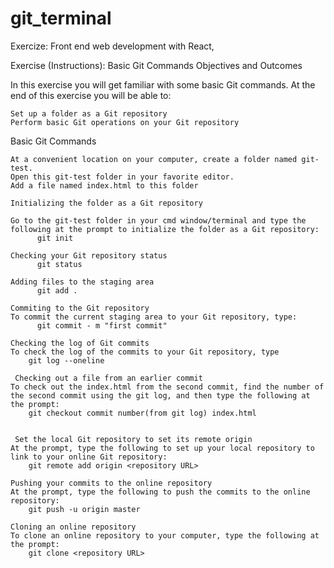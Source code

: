 # git_terminal
Exercize: Front end web development with React, 


Exercise (Instructions): Basic Git Commands
Objectives and Outcomes

In this exercise you will get familiar with some basic Git commands. At the end of this exercise you will be able to:

    Set up a folder as a Git repository
    Perform basic Git operations on your Git repository

Basic Git Commands

    At a convenient location on your computer, create a folder named git-test.
    Open this git-test folder in your favorite editor.
    Add a file named index.html to this folder
    
    Initializing the folder as a Git repository

    Go to the git-test folder in your cmd window/terminal and type the following at the prompt to initialize the folder as a Git repository:
          git init
          
    Checking your Git repository status
          git status
          
    Adding files to the staging area
          git add .
          
    Commiting to the Git repository
    To commit the current staging area to your Git repository, type:
          git commit - m "first commit"
          
    Checking the log of Git commits
    To check the log of the commits to your Git repository, type
        git log --oneline
        
     Checking out a file from an earlier commit
    To check out the index.html from the second commit, find the number of the second commit using the git log, and then type the following at the prompt:
        git checkout commit number(from git log) index.html
     
     
     Set the local Git repository to set its remote origin
    At the prompt, type the following to set up your local repository to link to your online Git repository:
        git remote add origin <repository URL>
    
    Pushing your commits to the online repository
    At the prompt, type the following to push the commits to the online repository:
        git push -u origin master
        
    Cloning an online repository
    To clone an online repository to your computer, type the following at the prompt:
        git clone <repository URL>


  

